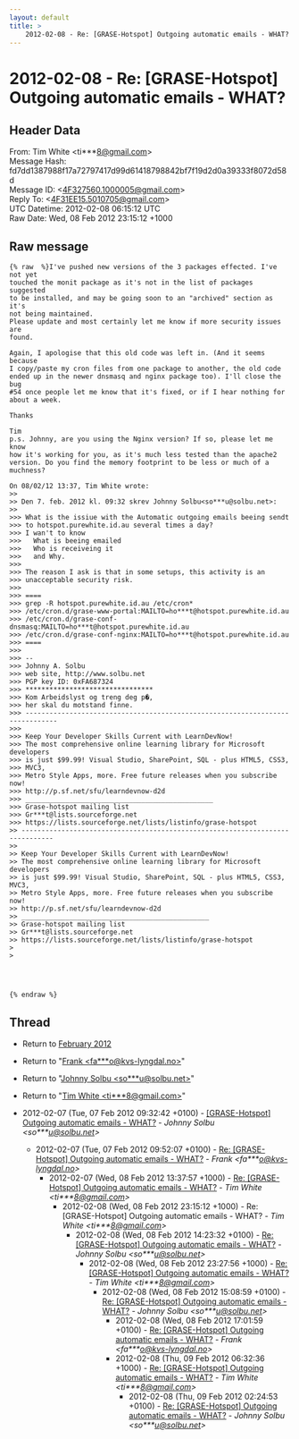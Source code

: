 ```yaml
---
layout: default
title: >
    2012-02-08 - Re: [GRASE-Hotspot] Outgoing automatic emails - WHAT?
---
```


# 2012-02-08 - Re: [GRASE-Hotspot] Outgoing automatic emails - WHAT?

## Header Data

From: Tim White \<ti***8@gmail.com\><br>
Message Hash: fd7dd1387988f17a72797417d99d61418798842bf7f19d2d0a39333f8072d58d<br>
Message ID: \<4F327560.1000005@gmail.com\><br>
Reply To: \<4F31EE15.5010705@gmail.com\><br>
UTC Datetime: 2012-02-08 06:15:12 UTC<br>
Raw Date: Wed, 08 Feb 2012 23:15:12 +1000<br>

## Raw message

```
{% raw  %}I've pushed new versions of the 3 packages effected. I've not yet 
touched the monit package as it's not in the list of packages suggested 
to be installed, and may be going soon to an "archived" section as it's 
not being maintained.
Please update and most certainly let me know if more security issues are 
found.

Again, I apologise that this old code was left in. (And it seems because 
I copy/paste my cron files from one package to another, the old code 
ended up in the newer dnsmasq and nginx package too). I'll close the bug 
#54 once people let me know that it's fixed, or if I hear nothing for 
about a week.

Thanks

Tim
p.s. Johnny, are you using the Nginx version? If so, please let me know 
how it's working for you, as it's much less tested than the apache2 
version. Do you find the memory footprint to be less or much of a muchness?

On 08/02/12 13:37, Tim White wrote:
>>
>> Den 7. feb. 2012 kl. 09:32 skrev Johnny Solbu<so***u@solbu.net>:
>>
>>> What is the issiue with the Automatic outgoing emails beeing sendt 
>>> to hotspot.purewhite.id.au several times a day?
>>> I wan't to know
>>>   What is beeing emailed
>>>   Who is receiveing it
>>>   and Why.
>>>
>>> The reason I ask is that in some setups, this activity is an 
>>> unacceptable security risk.
>>>
>>> ====
>>> grep -R hotspot.purewhite.id.au /etc/cron*
>>> /etc/cron.d/grase-www-portal:MAILTO=ho***t@hotspot.purewhite.id.au
>>> /etc/cron.d/grase-conf-dnsmasq:MAILTO=ho***t@hotspot.purewhite.id.au
>>> /etc/cron.d/grase-conf-nginx:MAILTO=ho***t@hotspot.purewhite.id.au
>>> ====
>>>
>>> -- 
>>> Johnny A. Solbu
>>> web site, http://www.solbu.net
>>> PGP key ID: 0xFA687324
>>> ********************************
>>> Kom Arbeidslyst og treng deg p�,
>>> her skal du motstand finne.
>>> ------------------------------------------------------------------------------ 
>>>
>>> Keep Your Developer Skills Current with LearnDevNow!
>>> The most comprehensive online learning library for Microsoft developers
>>> is just $99.99! Visual Studio, SharePoint, SQL - plus HTML5, CSS3, 
>>> MVC3,
>>> Metro Style Apps, more. Free future releases when you subscribe now!
>>> http://p.sf.net/sfu/learndevnow-d2d
>>> _______________________________________________
>>> Grase-hotspot mailing list
>>> Gr***t@lists.sourceforge.net
>>> https://lists.sourceforge.net/lists/listinfo/grase-hotspot
>> ------------------------------------------------------------------------------ 
>>
>> Keep Your Developer Skills Current with LearnDevNow!
>> The most comprehensive online learning library for Microsoft developers
>> is just $99.99! Visual Studio, SharePoint, SQL - plus HTML5, CSS3, MVC3,
>> Metro Style Apps, more. Free future releases when you subscribe now!
>> http://p.sf.net/sfu/learndevnow-d2d
>> _______________________________________________
>> Grase-hotspot mailing list
>> Gr***t@lists.sourceforge.net
>> https://lists.sourceforge.net/lists/listinfo/grase-hotspot
>
>




{% endraw %}
```

## Thread

+ Return to [February 2012](/archive/2012/02)

+ Return to "[Frank <fa***o<span>@</span>kvs-lyngdal.no>](/authors/fa___o_at_kvslyngdal_no)"
+ Return to "[Johnny Solbu <so***u<span>@</span>solbu.net>](/authors/so___u_at_solbu_net)"
+ Return to "[Tim White <ti***8<span>@</span>gmail.com>](/authors/ti___8_at_gmail_com)"

+ 2012-02-07 (Tue, 07 Feb 2012 09:32:42 +0100) - [[GRASE-Hotspot] Outgoing automatic emails - WHAT?](/archive/2012/02/25d615800467c2382d6ff467c4683404f0629bdad9dc6f871f7b8433d5d1a54f) - _Johnny Solbu \<so***u@solbu.net\>_
  + 2012-02-07 (Tue, 07 Feb 2012 09:52:07 +0100) - [Re: [GRASE-Hotspot] Outgoing automatic emails - WHAT?](/archive/2012/02/c3914c446477a2b1378230e4d7f44550ff90c2eec8578c3492ea0b1be439abef) - _Frank \<fa***o@kvs-lyngdal.no\>_
    + 2012-02-07 (Wed, 08 Feb 2012 13:37:57 +1000) - [Re: [GRASE-Hotspot] Outgoing automatic emails - WHAT?](/archive/2012/02/ded08de9a3fcce38254f4a529fac9d5fb178c1f085064e1b3dd50274dfb452d2) - _Tim White \<ti***8@gmail.com\>_
      + 2012-02-08 (Wed, 08 Feb 2012 23:15:12 +1000) - Re: [GRASE-Hotspot] Outgoing automatic emails - WHAT? - _Tim White \<ti***8@gmail.com\>_
        + 2012-02-08 (Wed, 08 Feb 2012 14:23:32 +0100) - [Re: [GRASE-Hotspot] Outgoing automatic emails - WHAT?](/archive/2012/02/36b1c9ccd9031dc1102c5f0ad897cc8585699724319621123511bd06ee656002) - _Johnny Solbu \<so***u@solbu.net\>_
          + 2012-02-08 (Wed, 08 Feb 2012 23:27:56 +1000) - [Re: [GRASE-Hotspot] Outgoing automatic emails - WHAT?](/archive/2012/02/1c2ffd08d1194e5620eceb7a9fb722c201ad9087a961211c3fa2dbe1fd782d53) - _Tim White \<ti***8@gmail.com\>_
            + 2012-02-08 (Wed, 08 Feb 2012 15:08:59 +0100) - [Re: [GRASE-Hotspot] Outgoing automatic emails - WHAT?](/archive/2012/02/587f96475b7559f6db07afe187b77c7d2ddd1a1026c30c3b18aac1e419f5198d) - _Johnny Solbu \<so***u@solbu.net\>_
              + 2012-02-08 (Wed, 08 Feb 2012 17:01:59 +0100) - [Re: [GRASE-Hotspot] Outgoing automatic emails - WHAT?](/archive/2012/02/f2689a2d68982a8a6e1698d704afe00add55caa72659554b25afa50ab6119a72) - _Frank \<fa***o@kvs-lyngdal.no\>_
              + 2012-02-08 (Thu, 09 Feb 2012 06:32:36 +1000) - [Re: [GRASE-Hotspot] Outgoing automatic emails - WHAT?](/archive/2012/02/d9119e004881a2c9f74187e25b4253dbbb4598fbe646e58273e78565fc790998) - _Tim White \<ti***8@gmail.com\>_
                + 2012-02-08 (Thu, 09 Feb 2012 02:24:53 +0100) - [Re: [GRASE-Hotspot] Outgoing automatic emails - WHAT?](/archive/2012/02/f1c0f2d8b6386b13419b20e2bc79d7841c1c0471167c5021e81ea0b895a4ff35) - _Johnny Solbu \<so***u@solbu.net\>_

